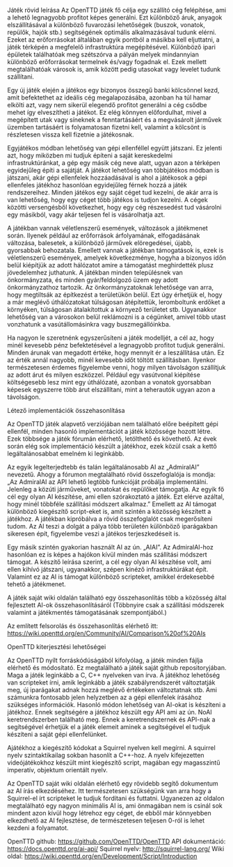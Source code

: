 Játék rövid leírása
Az OpenTTD játék fő célja egy szállító cég felépítése, ami a lehető legnagyobb profitot képes generálni.
Ezt különböző áruk, anyagok elszállításával a különböző fuvarozási lehetőségek (buszok, vonatok, repülők, hajók stb.) segítségének optimális alkalmazásával tudunk elérni.
Ezeket az erőforrásokat általában egyik pontból a másikba kell eljuttatni, a játék térképén a megfelelő infrastruktúra megépítésével.
Különböző ipari épületek találhatóak meg szétszórva a pályán melyek mindannyian különböző erőforrásokat termelnek és/vagy fogadnak el.
Ezek mellett megtalálhatóak városok is, amik között pedig utasokat vagy levelet tudunk szállítani.

Egy új játék elején a játékos egy bizonyos összegű banki kölcsönnel kezd, amit befektethet az ideális cég megalapozásába, azonban ha túl hamar elkölti azt, 
vagy nem sikerül elegendő profitot generálni a cég csődbe mehet így elveszítheti a játékot. Ez elég könnyen előfordulhat,
mivel a megépített utak vagy síneknek a fenntartásáért és a megvásárolt járművek üzemben tartásáért is folyamatosan fizetni kell,
valamint a kölcsönt is részletesen vissza kell fizetnie a játékosnak.

Egyjátékos módban lehetőség van gépi ellenféllel együtt játszani. Ez jelenti azt, hogy miközben mi tudjuk építeni a saját kereskedelmi infrastruktúránkat, 
a gép egy másik cég neve alatt, ugyan azon a térképen egyidejűleg építi a sajátját. A játékot lehetőség van többjátékos módban is játszani, 
akár gépi ellenfelek hozzáadásával is ahol a játékosok a gépi ellenfeles játékhoz hasonlóan egyidejűleg férnek hozzá a játék rendszereihez.
Minden játékos egy saját céget tud kezelni, de akár arra is van lehetőség, hogy egy céget több játékos is tudjon kezelni.
A cégek közötti versengésből következhet, hogy egy cég részesedést tud vásárolni egy másikból, vagy akár teljesen fel is vásárolhatja azt.

A játékban vannak véletlenszerű események, változások a játékmenet során. Ilyenek például az erőforrások árfolyamának, elfogadásának változása, balesetek,
a különböző járművek elöregedései, újabb, gyorsabbak behozatala. Emellett vannak a játékban támogatások is, ezek is véletlenszerű események, amelyek következménye,
hogyha a bizonyos időn belül kiépítjük az adott hálózatot amire a támogatást meghirdették plusz jövedelemhez juthatunk. 
A játékban minden településnek van önkormányzata, és minden gyár/feldolgozó üzem egy adott önkormányzathoz tartozik. 
Az önkormányzatoknak lehetősége van arra, hogy megtiltsák az építkezést a területükön belül.
Ezt úgy érhetjük el, hogy a már meglévő úthálózatokat túlságosan átépítettük, leromboltunk erdőket a környéken, túlságosan átalakítottuk a környező területet stb. 
Ugyanakkor lehetőség van a városokon belül reklámozni is  a cégünket, amivel több utast vonzhatunk a vasútállomásinkra vagy buszmegállóinkba.

Ha nagyon le szeretnénk egyszerűsíteni a játék modelljét, a cél az, hogy minél kevesebb pénz befektetésével a legnagyobb profitot tudjuk generálni.
Minden árunak van megadott értéke, hogy mennyit ér a leszállítása után. Ez az érték annál nagyobb, minél kevesebb időt töltött szállításban.
Ilyenkor természetesen érdemes figyelembe venni, hogy milyen távolságon szállítjuk az adott árut és milyen eszközzel.
Például egy vasútvonal kiépítése költségesebb lesz mint egy úthálózaté, azonban a vonatok gyorsabban képesek egyszerre több árut elszállítani,
mint a teherautók ugyan azon a távolságon.

Létező implementációk összehasonlítása

Az OpenTTD játék alapvető verziójában nem található előre beépített gépi ellenfél, minden hasonló implementációt a játék közössége hozott létre.
Ezek többsége a játék fórumán elérhető, letölthető és követhető. Az évek során elég sok implementáció készült a játékhoz,
ezek közül csak a kettő legáltalánosabbat emelném ki leginkább.

Az egyik legelterjedtebb és talán legáltalánosabb AI az „AdmiralAI” nevezetű. Ahogy a fórumon megtalálható rövid összefoglalója is mondja:
„Az AdmiralAI az API lehető legtöbb funkcióját próbálja implementálni. Jelenleg a közúti járműveket, vonatokat és repülőket támogatja.
Az egyik fő cél egy olyan AI készítése, ami ellen szórakoztató a játék. Ezt elérve azáltal, hogy minél többféle szállítási módszert alkalmaz.” 
Emellett az AI támogat különböző kiegészítő script-eket is, amit szintén a közösség készített a játékhoz.
A játékban kipróbálva a rövid összefoglalót csak megerősíteni tudom. 
Az AI teszi a dolgát a pálya több területén különböző iparágakban sikeresen épít, figyelembe veszi a játékos terjeszkedéseit is.

Egy másik szintén gyakorian használt AI az ún. „AIAI”. Az AdmiralAI-hoz hasonlóan ez is képes a hajókon kívül minden más szállítási módszert támogat.
A készítő leírása szerint, a cél egy olyan AI készítése volt, ami ellen kihívó játszani, ugyanakkor, szépen kinéző infrastruktúrákat épít.
Valamint ez az AI is támogat különböző scripteket, amikkel érdekesebbé tehető a játékmenet.

A játék saját wiki oldalán található egy összehasonlítás több a közösség által fejlesztett AI-ok összehasonlításáról
(Többnyire csak a szállítási módszerek valamint a játékmentés támogatásának szempontjából.)

Az említett felsorolás és összehasonlítás elérhető itt:
https://wiki.openttd.org/en/Community/AI/Comparison%20of%20AIs

OpenTTD kiterjesztési lehetőségei


Az OpenTTD nyílt forráskódúságából kifolyólag, a játék minden fájlja elérhető és módosítató. Ez megtalálható a játék saját github repositoryjában.
Maga a játék leginkább a C, C++ nyelveken van írva. A játékhoz lehetőség van scripteket írni, amik leginkább a játék szabályrendszerét változtatják meg,
új iparágakat adnak hozzá meglévő értékeken változtatnak stb. Ami számunkra fontosabb jelen helyzetben az a gépi ellenfelek írásához szükséges információk.
Hasonló módon lehetőség van AI-okat is készíteni a játékhoz. Ennek segítségére a játékhoz készült egy API ami az ún. NoAI keretrendszerben található meg.
Ennek a keretrendszernek és API-nak a segítségével érhetjük el a játék elemeit aminek a segítségével el tudjuk készíteni a saját gépi ellenfelünket. 

Ajátékhoz a kiegészítő kódokat a Squirrel nyelven kell megírni. A squirrel nyelv szintaktikailag sokban hasonlít a C++-hoz.
A nyelv kifejezetten videójátékokhoz készült mint kiegészítő script, magában egy magasszintű imperatív, objektum orientált nyelv.

Az OpenTTD saját wiki oldalán elérhető egy rövidebb segítő dokumentum az AI írás elkezdéséhez.
Itt természetesen szükségünk van arra hogy a Squirrel-el írt scripteket le tudjuk fordítani és futtatni. 
Ugyanezen az oldalon megtalálható egy nagyon minimális AI is, ami önmagában nem is csinál sok mindent azon kívül hogy létrehoz egy céget,
de ebből már könnyebben elkezdhető az AI fejlesztése, de természetesen teljesen 0-ról is lehet kezdeni a folyamatot.

OpenTTD github: https://github.com/OpenTTD/OpenTTD
API dokumentáció: https://docs.openttd.org/ai-api/
Squirrel nyelv: http://squirrel-lang.org/
Wiki oldal: https://wiki.openttd.org/en/Development/Script/Introduction
